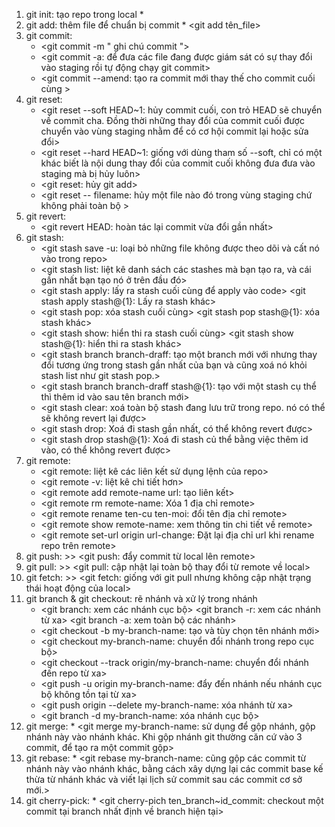1. git init: tạo repo trong local * <git init>
2. git add: thêm file để chuẩn bị commit * <git add tên_file>
3. git commit:
    * <git commit -m " ghi chú commit "> 
    * <git commit -a: để đưa các file đang được giám sát có sự thay đổi vào staging rồi tự động chạy git commit>
    * <git commit --amend: tạo ra commit mới thay thế cho commit cuối cùng >
4. git reset:
    * <git reset --soft HEAD~1: hủy commit cuối, con trỏ HEAD sẽ chuyển về commit cha. Đồng thời những thay đổi của commit cuối được chuyển vào vùng staging nhằm để có cơ hội commit lại hoặc sửa đổi>
    * <git reset --hard HEAD~1: giống với dùng tham số --soft, chỉ có một khác biết là nội dung thay đổi của commit cuối không đưa đưa vào staging mà bị hủy luôn>
    * <git reset: hủy git add>
    * <git reset -- filename:  hủy một file nào đó trong vùng staging chứ không phải toàn bộ >
5. git revert: 
    * <git revert HEAD: hoàn tác lại commit vừa đổi gần nhất>
6. git stash: 
    * <git stash save -u: loại bỏ những file không được theo dõi và cất nó vào trong repo>
    * <git stash list: liệt kê danh sách các stashes mà bạn tạo ra, và cái gần nhất bạn tạo nó ở trên đầu đó>
    * <git stash apply: lấy ra stash cuối cùng để apply vào code> <git stash apply stash@{1}: Lấy ra stash khác>
    * <git stash pop: xóa stash cuối cùng> <git stash pop stash@{1}: xóa stash khác>
    * <git stash show: hiển thi ra stash cuối cùng> <git stash show stash@{1}: hiển thi ra stash khác>
    * <git stash branch branch-draff: tạo một branch mới với nhưng thay đổi tương ứng trong stash gần nhất của bạn và cũng xoá nó khỏi stash list như git stash pop.>
    * <git stash branch branch-draff stash@{1}: tạo với một stash cụ thể thì thêm id vào sau tên branch mới>
    * <git stash clear: xoá toàn bộ stash đang lưu trữ trong repo. nó có thể sẽ không revert lại được>
    * <git stash drop: Xoá đi stash gần nhất, có thể không revert được> 
    * <git stash drop stash@{1}: Xoá đi stash củ thể bằng việc thêm id vào, có thể không revert được>
7. git remote: 
    * <git remote: liệt kê các liên kết sử dụng lệnh của repo>
    * <git remote -v: liệt kê chi tiết hơn>
    * <git remote add remote-name url: tạo liên kết>
    * <git remote rm remote-name: Xóa 1 địa chỉ remote>
    * <git remote rename ten-cu ten-moi: đổi tên địa chỉ remote>
    * <git remote show remote-name: xem thông tin chi tiết về remote>
    * <git remote set-url origin url-change: Đặt lại địa chỉ url khi rename repo trên remote>
8. git push: >> <git push: đẩy commit từ local lên remote>
9. git pull: >> <git pull: cập nhật lại toàn bộ thay đổi từ remote về local>
10. git fetch: >> <git fetch: giống với git pull nhưng không cập nhật trạng thái hoạt động của local>
11. git branch & git checkout: rẽ nhánh và xử lý trong nhánh
    * <git branch: xem các nhánh cục bộ> <git branch -r: xem các nhánh từ xa> <git branch -a: xem toàn bộ các nhánh>
    * <git checkout -b my-branch-name: tạo và tùy chọn tên nhánh mới>
    * <git checkout my-branch-name: chuyển đổi nhánh trong repo cục bộ>
    * <git checkout --track origin/my-branch-name: chuyển đổi nhánh đến repo từ xa>
    * <git push -u origin my-branch-name: đẩy đến nhánh nếu nhánh cục bộ không tồn tại từ xa>
    * <git push origin --delete my-branch-name: xóa nhánh từ xa>
    * <git branch -d my-branch-name: xóa nhánh cục bộ>
12. git merge: * <git merge my-branch-name: sử dụng để gộp nhánh, gộp nhánh này vào nhánh khác. Khi gộp nhánh git thường căn cứ vào 3 commit, để tạo ra một commit gộp>
13. git rebase: * <git rebase my-branch-name: cũng gộp các commit từ nhánh này vào nhánh khác, bằng cách xây dựng lại các commit base kế thừa từ nhánh khác và viết lại lịch sử commit sau các commit cơ sở mới.>
14. git cherry-pick: * <git cherry-pich ten_branch~id_commit: checkout một commit tại branch nhất định về branch hiện tại>
    
